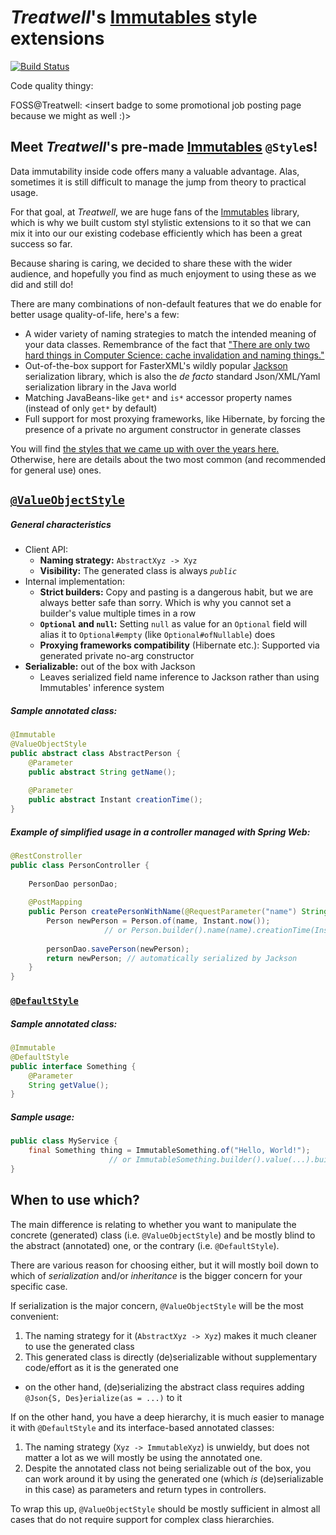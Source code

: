 # _Treatwell_'s [Immutables](https://immutables.github.io/) style extensions

[![Build Status](http://jenkins.twtools.io/job/Open-source/job/Immutables%20Styles%20-%20OSS/6/badge/icon)](http://jenkins.twtools.io/job/Open-source/job/Immutables%20Styles%20-%20OSS/6/)

Code quality thingy: <insert badge>

FOSS@Treatwell: <insert badge to some promotional job posting page because we might as well :)>

## Meet _Treatwell_'s pre-made [Immutables](https://immutables.github.io/) `@Style`s!

Data immutability inside code offers many a valuable advantage. Alas, sometimes it is still difficult to manage the jump from
theory to practical usage.

For that goal, at _Treatwell_, we are huge fans of the [Immutables](https://immutables.github.io/) library, 
which is why we built custom styl stylistic extensions to it so that we can mix it into our our existing 
codebase efficiently which has been a great success so far.

Because sharing is caring, we decided to share these with the wider audience, and hopefully you find as much enjoyment to
using these as we did and still do!

There are many combinations of non-default features that we do enable for better usage quality-of-life, here's a few:
- A wider variety of naming strategies to match the intended meaning of your data classes. Remembrance of the fact that
["There are only two hard things in Computer Science: cache invalidation and naming things."](https://martinfowler.com/bliki/TwoHardThings.html)
- Out-of-the-box support for FasterXML's wildly popular [Jackson](https://github.com/FasterXML) serialization library, 
which is also the _de facto_ standard Json/XML/Yaml serialization library in the Java world
- Matching JavaBeans-like `get*` and `is*` accessor property names (instead of only `get*` by default)
- Full support for most proxying frameworks, like Hibernate, by forcing the presence of a private no argument 
constructor in generate classes

You will find [the styles that we came up with over the years here.](src/main/java/com/treatwell/immutables/styles)
Otherwise, here are details about the two most common (and recommended for general use) ones.

## [`@ValueObjectStyle`](src/main/java/com/treatwell/immutables/styles/ValueObjectStyle.java)

##### General characteristics
- Client API:
  - **Naming strategy:** `AbstractXyz -> Xyz`
  - **Visibility:** The generated class is always *`public`*
- Internal implementation:
  - **Strict builders:** Copy and pasting is a dangerous habit, but we are always better safe than sorry. Which is why you
  cannot set a builder's value multiple times in a row
  - **`Optional` and `null`:** Setting `null` as value for an `Optional` field will alias it to `Optional#empty`
  (like `Optional#ofNullable`) does
  - **Proxying frameworks compatibility** (Hibernate etc.): Supported via generated private no-arg constructor
- **Serializable:** out of the box with Jackson
  - Leaves serialized field name inference to Jackson rather than using Immutables' inference system

##### Sample annotated class:
```java
@Immutable
@ValueObjectStyle
public abstract class AbstractPerson {
    @Parameter
    public abstract String getName();
    
    @Parameter
    public abstract Instant creationTime();
}
```

##### Example of simplified usage in a controller managed with Spring Web:
```java
@RestConstroller
public class PersonController {
    
    PersonDao personDao;
    
    @PostMapping
    public Person createPersonWithName(@RequestParameter("name") String name) {
        Person newPerson = Person.of(name, Instant.now());
                     // or Person.builder().name(name).creationTime(Instant.now()).build();
        
        personDao.savePerson(newPerson);
        return newPerson; // automatically serialized by Jackson
    }
}
```

### [`@DefaultStyle`](src/main/java/com/treatwell/immutables/styles/ValueObjectStyle.java)

##### Sample annotated class:
```java
@Immutable
@DefaultStyle
public interface Something {
    @Parameter
    String getValue();
}
```

##### Sample usage:
```java
public class MyService {
    final Something thing = ImmutableSomething.of("Hello, World!");
                      // or ImmutableSomething.builder().value(...).build();
}
```

## When to use which?
The main difference is relating to whether you want to manipulate the concrete (generated) class 
(i.e. `@ValueObjectStyle`) and be mostly blind to the abstract (annotated) one, or the contrary (i.e. `@DefaultStyle`).

There are various reason for choosing either, but it will mostly boil down to which of *serialization* and/or *inheritance*
is the bigger concern for your specific case.

If serialization is the major concern, `@ValueObjectStyle` will be the most convenient:
1. The naming strategy for it (`AbstractXyz -> Xyz`) makes it much cleaner to use the generated class
2. This generated class is directly (de)serializable without supplementary code/effort as it is the generated one
  - on the other hand, (de)serializing the abstract class requires adding `@Json{S, Des}erialize(as = ...)` to it

If on the other hand, you have a deep hierarchy, it is much easier to manage it with `@DefaultStyle` and its
interface-based annotated classes:
1. The naming strategy (`Xyz -> ImmutableXyz`) is unwieldy, but does not matter a lot as we will mostly be
using the annotated one.
2. Despite the annotated class not being serializable out of the box, you can work around it by using the 
generated one (which *is* (de)serializable in this case) as parameters and return types in controllers.

To wrap this up, `@ValueObjectStyle` should be mostly sufficient in almost all cases that do not require support for
complex class hierarchies.


